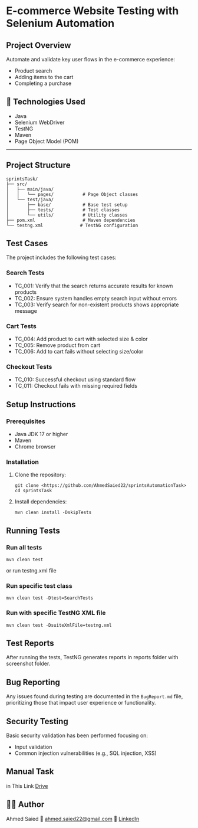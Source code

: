 # E-commerce Website Testing with Selenium Automation

## Project Overview
Automate and validate key user flows in the e-commerce experience:

- Product search
- Adding items to the cart
- Completing a purchase


## 🧪 Technologies Used

- Java
- Selenium WebDriver
- TestNG
- Maven
- Page Object Model (POM)

---
## Project Structure
```
sprintsTask/
├── src/
│   ├── main/java/
│   │   └── pages/           # Page Object classes
│   └── test/java/
│       ├── base/            # Base test setup
│       ├── tests/           # Test classes
│       └── utils/           # Utility classes
├── pom.xml                  # Maven dependencies
└── testng.xml              # TestNG configuration
```

## Test Cases
The project includes the following test cases:

### Search Tests
- TC_001: Verify that the search returns accurate results for known products
- TC_002: Ensure system handles empty search input without errors
- TC_003: Verify search for non-existent products shows appropriate message

### Cart Tests
- TC_004: Add product to cart with selected size & color
- TC_005: Remove product from cart
- TC_006: Add to cart fails without selecting size/color

### Checkout Tests
- TC_010: Successful checkout using standard flow
- TC_011: Checkout fails with missing required fields


## Setup Instructions

### Prerequisites
- Java JDK 17 or higher
- Maven
- Chrome browser

### Installation
1. Clone the repository:
   ```
   git clone <https://github.com/AhmedSaied22/sprintsAutomationTask>
   cd sprintsTask
   ```

2. Install dependencies:
   ```
   mvn clean install -DskipTests
   ```

## Running Tests

### Run all tests
```
mvn clean test
```
or run testng.xml file

### Run specific test class
```
mvn clean test -Dtest=SearchTests
```

### Run with specific TestNG XML file
```
mvn clean test -DsuiteXmlFile=testng.xml
```

## Test Reports
After running the tests, TestNG generates reports in reports folder with screenshot folder.

## Bug Reporting
Any issues found during testing are documented in the `BugReport.md` file, prioritizing those that impact user experience or functionality.

## Security Testing
Basic security validation has been performed focusing on:
- Input validation
- Common injection vulnerabilities (e.g., SQL injection, XSS)

## Manual Task
in This Link [Drive](https://docs.google.com/spreadsheets/d/1uZV7iLE72e8lBXsiv79D_1v64PSQyiX6/edit?usp=drive_link&ouid=113430173013318065519&rtpof=true&sd=true)

## 🧑‍💻 Author
Ahmed Saied
📧 ahmed.saied22@gmail.com
🔗 [LinkedIn](https://www.linkedin.com/in/ahmed-saieed/)

